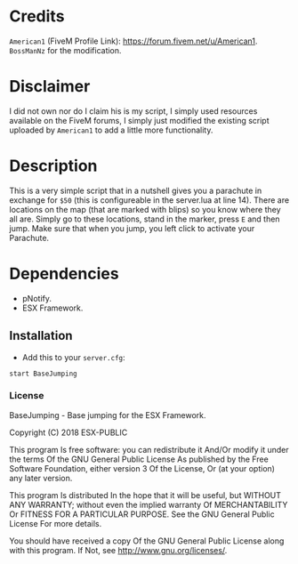 # Credits
`American1` (FiveM Profile Link): https://forum.fivem.net/u/American1. `BossManNz` for the modification.

# Disclaimer
I did not own nor do I claim his is my script, I simply used resources available on the FiveM forums, I simply just modified the existing script uploaded by `American1` to add a little more functionality.

# Description
This is a very simple script that in a nutshell gives you a parachute in exchange for `$50` (this is configureable in the server.lua at line 14). There are locations on the map (that are marked with blips) so you know where they all are. Simply go to these locations, stand in the marker, press `E` and then jump. Make sure that when you jump, you left click to activate your Parachute.

# Dependencies
- pNotify.
- ESX Framework.

## Installation
- Add this to your `server.cfg`:

```
start BaseJumping
```

### License
BaseJumping - Base jumping for the ESX Framework.

Copyright (C) 2018 ESX-PUBLIC

This program Is free software: you can redistribute it And/Or modify it under the terms Of the GNU General Public License As published by the Free Software Foundation, either version 3 Of the License, Or (at your option) any later version.

This program Is distributed In the hope that it will be useful, but WITHOUT ANY WARRANTY; without even the implied warranty Of MERCHANTABILITY Or FITNESS FOR A PARTICULAR PURPOSE. See the GNU General Public License For more details.

You should have received a copy Of the GNU General Public License along with this program. If Not, see http://www.gnu.org/licenses/.

